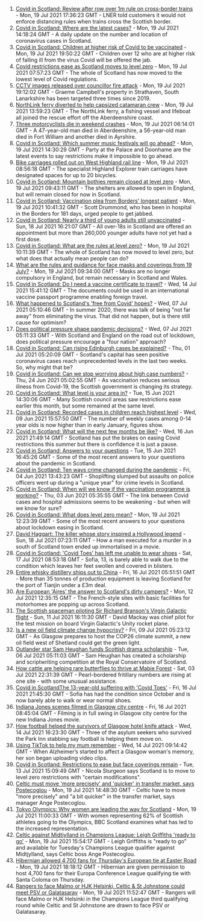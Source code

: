 1. [Covid in Scotland: Review after row over 1m rule on cross-border trains](https://www.bbc.co.uk/news/uk-scotland-57893582) - Mon, 19 Jul 2021 17:36:23 GMT - LNER told customers it would not enforce distancing rules when trains cross the Scottish border.
2. [Covid in Scotland: Where are the latest cases?](https://www.bbc.co.uk/news/uk-scotland-53511877) - Mon, 19 Jul 2021 14:18:24 GMT - A daily update on the number and location of coronavirus cases in Scotland.
3. [Covid in Scotland: Children at higher risk of Covid to be vaccinated](https://www.bbc.co.uk/news/uk-scotland-57887850) - Mon, 19 Jul 2021 19:50:22 GMT - Children over 12 who are at higher risk of falling ill from the virus Covid will be offered the jab.
4. [Covid restrictions ease as Scotland moves to level zero](https://www.bbc.co.uk/news/uk-scotland-57878745) - Mon, 19 Jul 2021 07:57:23 GMT - The whole of Scotland has now moved to the lowest level of Covid regulations.
5. [CCTV images released over councillor fire attack](https://www.bbc.co.uk/news/uk-scotland-glasgow-west-57896099) - Mon, 19 Jul 2021 19:12:02 GMT - Graeme Campbell's property in Strathaven, South Lanarkshire has been targeted three times since 2019.
6. [NorthLink ferry diverted to help capsized catamaran crew](https://www.bbc.co.uk/news/uk-scotland-north-east-orkney-shetland-57885648) - Mon, 19 Jul 2021 13:59:23 GMT - The NorthLink ferry, a fishing vessel and lifeboat all joined the rescue effort off the Aberdeenshire coast.
7. [Three motorcyclists die in weekend crashes](https://www.bbc.co.uk/news/uk-scotland-57879353) - Mon, 19 Jul 2021 06:14:01 GMT - A 47-year-old man died in Aberdeenshire, a 56-year-old man died in Fort William and another died in Ayrshire.
8. [Covid in Scotland: Which summer music festivals will go ahead?](https://www.bbc.co.uk/news/uk-scotland-57887600) - Mon, 19 Jul 2021 14:30:29 GMT - Party at the Palace and Doonhame are the latest events to say restrictions make it impossible to go ahead.
9. [Bike carriages rolled out on West Highland rail line](https://www.bbc.co.uk/news/uk-scotland-glasgow-west-57884961) - Mon, 19 Jul 2021 08:56:18 GMT - The specialist Highland Explorer train carriages have designated spaces for up to 20 bicycles.
10. [Covid in Scotland: Mountain bothies remain closed at level zero](https://www.bbc.co.uk/news/uk-scotland-highlands-islands-57886203) - Mon, 19 Jul 2021 09:43:11 GMT - The shelters are allowed to open in England, but will remain closed for now in Scotland.
11. [Covid in Scotland: Vaccination plea from Borders' longest patient](https://www.bbc.co.uk/news/uk-scotland-south-scotland-57888409) - Mon, 19 Jul 2021 10:41:32 GMT - Scott Drummond, who has been in hospital in the Borders for 181 days, urged people to get jabbed.
12. [Covid in Scotland: Nearly a third of young adults still unvaccinated](https://www.bbc.co.uk/news/uk-scotland-57875256) - Sun, 18 Jul 2021 16:21:07 GMT - All over-18s in Scotland are offered an appointment but more than 260,000 younger adults have not yet had a first dose.
13. [Covid in Scotland: What are the rules at level zero?](https://www.bbc.co.uk/news/uk-scotland-53166816) - Mon, 19 Jul 2021 10:11:39 GMT - The whole of Scotland has now moved to level zero, but what does that actually mean people can do?
14. [What are the rules and guidance for face masks and coverings from 19 July?](https://www.bbc.co.uk/news/health-51205344) - Mon, 19 Jul 2021 09:34:00 GMT - Masks are no longer compulsory in England, but remain necessary in Scotland and Wales.
15. [Covid in Scotland: Do I need a vaccine certificate to travel?](https://www.bbc.co.uk/news/uk-scotland-57519070) - Wed, 14 Jul 2021 15:41:12 GMT - The documents could be used in an international vaccine passport programme enabling foreign travel.
16. [What happened to Scotland's 'free from Covid' hopes?](https://www.bbc.co.uk/news/uk-scotland-57742212) - Wed, 07 Jul 2021 05:10:46 GMT - In summer 2020, there was talk of being "not far away" from eliminating the virus. That did not happen, but is there still cause for optimism?
17. [Does political pressure shape pandemic decisions?](https://www.bbc.co.uk/news/uk-scotland-scotland-politics-57737414) - Wed, 07 Jul 2021 05:11:33 GMT - With Scotland and England on the road out of lockdown, does political pressure encourage a "four nation" approach?
18. [Covid in Scotland: Can rising Edinburgh cases be explained?](https://www.bbc.co.uk/news/uk-scotland-57668976) - Thu, 01 Jul 2021 05:20:09 GMT - Scotland's capital has seen positive coronavirus cases reach unprecedented levels in the last two weeks. So, why might that be?
19. [Covid in Scotland: Can we stop worrying about high case numbers?](https://www.bbc.co.uk/news/uk-scotland-57581952) - Thu, 24 Jun 2021 05:02:55 GMT - As vaccination reduces serious illness from Covid-19, the Scottish government is changing its strategy.
20. [Covid in Scotland: What level is your area in?](https://www.bbc.co.uk/news/uk-scotland-57076243) - Tue, 15 Jun 2021 14:30:06 GMT - Many Scottish council areas saw restrictions ease earlier this month, but some remained at the same level.
21. [Covid in Scotland: Recorded cases in children reach highest level](https://www.bbc.co.uk/news/uk-scotland-57398757) - Wed, 09 Jun 2021 15:57:50 GMT - The number of weekly cases among 0-14 year olds is now higher than in early January, figures show.
22. [Covid in Scotland: What will the next few months be like?](https://www.bbc.co.uk/news/uk-scotland-57500221) - Wed, 16 Jun 2021 21:49:14 GMT - Scotland has put the brakes on easing Covid restrictions this summer but there is confidence it is just a pause.
23. [Covid in Scotland: Answers to your questions](https://www.bbc.co.uk/news/uk-scotland-57361417) - Tue, 15 Jun 2021 16:45:26 GMT - Some of the most recent answers to your questions about the pandemic in Scotland.
24. [Covid in Scotland: Ten ways crime changed during the pandemic](https://www.bbc.co.uk/news/uk-scotland-57357800) - Fri, 04 Jun 2021 13:43:23 GMT - Shoplifting slumped but assaults on police officers went up during a "unique year" for crime levels in Scotland.
25. [Covid in Scotland: When will we know if the vaccination programme is working?](https://www.bbc.co.uk/news/uk-scotland-57328828) - Thu, 03 Jun 2021 05:35:55 GMT - The link between Covid cases and hospital admissions seems to be weakening - but when will we know for sure?
26. [Covid in Scotland: What does level zero mean?](https://www.bbc.co.uk/news/uk-scotland-57838053) - Mon, 19 Jul 2021 12:23:39 GMT - Some of the most recent answers to your questions about lockdown easing in Scotland.
27. [David Haggart: The killer whose story inspired a Hollywood legend](https://www.bbc.co.uk/news/uk-scotland-south-scotland-57650595) - Sun, 18 Jul 2021 07:23:11 GMT - How a man executed for a murder in a south of Scotland town ended up immortalised in a movie.
28. [Covid in Scotland: 'Covid Toes' has left me unable to wear shoes](https://www.bbc.co.uk/news/uk-scotland-57865404) - Sat, 17 Jul 2021 08:53:18 GMT - Sofia, 13, is barely able to walk due to the condition which leaves her feet swollen and covered in blisters.
29. [Entire whisky distillery ships out to China](https://www.bbc.co.uk/news/uk-scotland-scotland-business-57825081) - Fri, 16 Jul 2021 05:51:51 GMT - More than 35 tonnes of production equipment is leaving Scotland for the port of Tianjin under a £3m deal.
30. [Are European 'Aires' the answer to Scotland's dirty campers?](https://www.bbc.co.uk/news/uk-scotland-57803377) - Mon, 12 Jul 2021 12:35:15 GMT - The French-style sites with basic facilities for motorhomes are popping up across Scotland.
31. [The Scottish spaceman piloting Sir Richard Branson's Virgin Galactic flight](https://www.bbc.co.uk/news/uk-scotland-highlands-islands-57786412) - Sun, 11 Jul 2021 16:11:30 GMT - David Mackay was chief pilot for the test mission on board Virgin Galactic's Unity rocket plane.
32. [Is a new oil field climate change hypocrisy?](https://www.bbc.co.uk/news/uk-scotland-57762927) - Fri, 09 Jul 2021 05:23:12 GMT - As Glasgow prepares to host the COP26 climate summit, a new oil field west of Shetland could get the green light.
33. [Outlander star Sam Heughan funds Scottish drama scholarship](https://www.bbc.co.uk/news/uk-scotland-57720794) - Tue, 06 Jul 2021 05:11:03 GMT - Sam Heughan has created a scholarship and scriptwriting competition at the Royal Conservatoire of Scotland.
34. [How cattle are helping rare butterflies to thrive at Mabie Forest](https://www.bbc.co.uk/news/uk-scotland-south-scotland-57636202) - Sat, 03 Jul 2021 22:31:39 GMT - Pearl-bordered fritillary numbers are rising at one site - with some unusual assistance.
35. [Covid in ScotlandThe 13-year-old suffering with 'Covid Toes'](https://www.bbc.co.uk/news/uk-scotland-57867125) - Fri, 16 Jul 2021 21:45:30 GMT - Sofia has had the condition since October and is now barely able to walk or wear normal shoes.
36. [Indiana Jones scenes filmed in Glasgow city centre](https://www.bbc.co.uk/news/uk-scotland-57861704) - Fri, 16 Jul 2021 08:45:04 GMT - Filming is in full swing in Glasgow city centre for the new Indiana Jones movie.
37. [How football helped the survivors of Glasgow hotel knife attack](https://www.bbc.co.uk/news/uk-scotland-57841539) - Wed, 14 Jul 2021 16:23:30 GMT - Three of the asylum seekers who survived the Park Inn stabbing say football is helping them move on.
38. [Using TikTok to help my mum remember](https://www.bbc.co.uk/news/uk-scotland-57832429) - Wed, 14 Jul 2021 09:14:42 GMT - When Alzheimer’s started to affect a Glasgow woman's memory, her son began uploading video clips.
39. [Covid in Scotland: Restrictions to ease but face coverings remain](https://www.bbc.co.uk/news/uk-scotland-57826443) - Tue, 13 Jul 2021 15:09:49 GMT - Nicola Sturgeon says Scotland is to move to level zero restrictions with "certain modifications".
40. [Celtic must move 'more precisely' and 'quicker' in transfer market, says Postecoglou](https://www.bbc.co.uk/sport/football/57889160) - Mon, 19 Jul 2021 14:48:30 GMT - Celtic have to move "more precisely" and "a bit quicker" in the transfer market, says manager Ange Postecoglou.
41. [Tokyo Olympics: Why women are leading the way for Scotland](https://www.bbc.co.uk/sport/olympics/57878941) - Mon, 19 Jul 2021 11:00:33 GMT - With women representing 62% of Scottish athletes going to the Olympics, BBC Scotland examines what has led to the increased representation.
42. [Celtic against Midtjylland in Champions League: Leigh Griffiths 'ready to go'](https://www.bbc.co.uk/sport/football/57855563) - Mon, 19 Jul 2021 15:54:17 GMT - Leigh Griffiths is "ready to go" and available for Tuesday's Champions League qualifier against Midtjylland, says Celtic boss Ange Postecoglou.
43. [Hibernian allowed 4,700 fans for Thursday's European tie at Easter Road](https://www.bbc.co.uk/sport/football/57894620) - Mon, 19 Jul 2021 18:18:12 GMT - Hibernian are given permission to host 4,700 fans for their Europa Conference League qualifying tie with Santa Coloma on Thursday.
44. [Rangers to face Malmo or HJK Helsinki, Celtic & St Johnstone could meet PSV or Galatasaray](https://www.bbc.co.uk/sport/football/57888796) - Mon, 19 Jul 2021 11:52:47 GMT - Rangers will face Malmo or HJK Helsinki in the Champions League third qualifying round while Celtic and St Johnstone are drawn to face PSV or Galatasaray.
